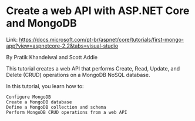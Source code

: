 # Create a web API with ASP.NET Core and MongoDB

Link: https://docs.microsoft.com/pt-br/aspnet/core/tutorials/first-mongo-app?view=aspnetcore-2.2&tabs=visual-studio

By Pratik Khandelwal and Scott Addie

This tutorial creates a web API that performs Create, Read, Update, and Delete (CRUD) operations on a MongoDB NoSQL database.

In this tutorial, you learn how to:

    Configure MongoDB
    Create a MongoDB database
    Define a MongoDB collection and schema
    Perform MongoDB CRUD operations from a web API